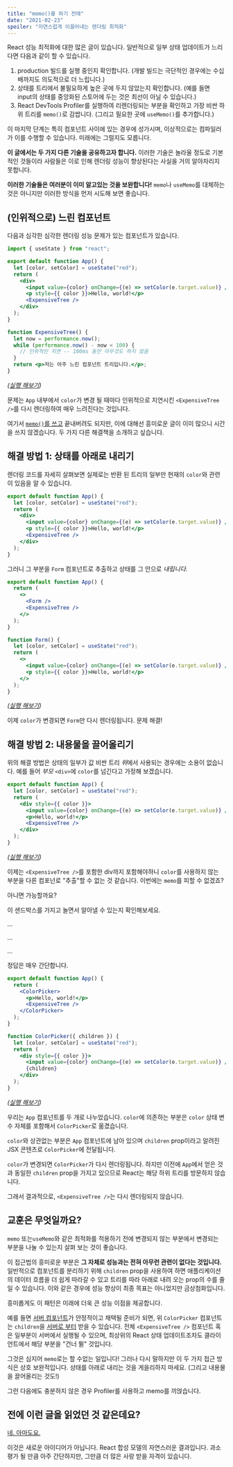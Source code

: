 ```yaml
---
title: "memo()를 하기 전에"
date: "2021-02-23"
spoiler: "자연스럽게 이끌어내는 렌더링 최적화"
---
```


React 성능 최적화에 대한 많은 글이 있습니다. 일반적으로 일부 상태 업데이트가 느리다면 다음과 같이 할 수 있습니다.

1. production 빌드를 실행 중인지 확인합니다. (개발 빌드는 극단적인 경우에는 수십 배까지도 의도적으로 더 느립니다.)
2. 상태를 트리에서 불필요하게 높은 곳에 두지 않았는지 확인합니다. (예를 들면 input의 상태를 중앙화된 스토어에 두는 것은 최선이 아닐 수 있습니다.)
3. React DevTools Profiler를 실행하여 리렌더링되는 부분을 확인하고 가장 비싼 하위 트리를 `memo()`로 감쌉니다. (그리고 필요한 곳에 `useMemo()`를 추가합니다.)

이 마지막 단계는 특히 컴포넌트 사이에 있는 경우에 성가시며, 이상적으로는 컴파일러가 이를 수행할 수 있습니다. 미래에는 그럴지도 모릅니다.

**이 글에서는 두 가지 다른 기술을 공유하고자 합니다.** 이러한 기술은 놀라울 정도로 기본적인 것들이라 사람들은 이로 인해 렌더링 성능이 향상된다는 사실을 거의 알아차리지 못합니다.

**이러한 기술들은 여러분이 이미 알고있는 것을 보완합니다!** `memo`나 `useMemo`를 대체하는 것은 아니지만 이러한 방식을 먼저 시도해 보면 좋습니다.

## (인위적으로) 느린 컴포넌트

다음과 심각한 심각한 렌더링 성능 문제가 있는 컴포넌트가 있습니다.

```jsx
import { useState } from "react";

export default function App() {
  let [color, setColor] = useState("red");
  return (
    <div>
      <input value={color} onChange={(e) => setColor(e.target.value)} />
      <p style={{ color }}>Hello, world!</p>
      <ExpensiveTree />
    </div>
  );
}

function ExpensiveTree() {
  let now = performance.now();
  while (performance.now() - now < 100) {
    // 인위적인 지연 -- 100ms 동안 아무것도 하지 않음
  }
  return <p>저는 아주 느린 컴포넌트 트리입니다.</p>;
}
```

_([실행 해보기](https://codesandbox.io/s/frosty-glade-m33km?file=/src/App.js:23-513))_

문제는 `App` 내부에서 `color`가 변경 될 때마다 인위적으로 지연시킨 `<ExpensiveTree />`를 다시 렌더링하여 매우 느려진다는 것입니다.

여기서 [`memo()`를 쓰고](https://codesandbox.io/s/amazing-shtern-61tu4?file=/src/App.js) 끝내버려도 되지만, 이에 대해선 흥미로운 글이 이미 많으니 시간을 쓰지 않겠습니다. 두 가지 다른 해결책을 소개하고 싶습니다.

## 해결 방법 1: 상태를 아래로 내리기

렌더링 코드를 자세히 살펴보면 실제로는 반환 된 트리의 일부만 현재의 `color`와 관련이 있음을 알 수 있습니다.

```jsx {2,5-6}
export default function App() {
  let [color, setColor] = useState("red");
  return (
    <div>
      <input value={color} onChange={(e) => setColor(e.target.value)} />
      <p style={{ color }}>Hello, world!</p>
      <ExpensiveTree />
    </div>
  );
}
```

그러니 그 부분을 `Form` 컴포넌트로 추출하고 상태를 그 안으로 _내립니다._

```jsx {4,11,14,15}
export default function App() {
  return (
    <>
      <Form />
      <ExpensiveTree />
    </>
  );
}

function Form() {
  let [color, setColor] = useState("red");
  return (
    <>
      <input value={color} onChange={(e) => setColor(e.target.value)} />
      <p style={{ color }}>Hello, world!</p>
    </>
  );
}
```

_([실행 해보기](https://codesandbox.io/s/billowing-wood-1tq2u?file=/src/App.js:64-380))_

이제 `color`가 변경되면 `Form`만 다시 렌더링됩니다. 문제 해결!

## 해결 방법 2: 내용물을 끌어올리기

위의 해결 방법은 상태의 일부가 값 비싼 트리 *위*에서 사용되는 경우에는 소용이 없습니다. 예를 들어 _부모_ `<div>`에 `color`를 넘긴다고 가정해 보겠습니다.

```jsx {2,4}
export default function App() {
  let [color, setColor] = useState("red");
  return (
    <div style={{ color }}>
      <input value={color} onChange={(e) => setColor(e.target.value)} />
      <p>Hello, world!</p>
      <ExpensiveTree />
    </div>
  );
}
```

_([실행 해보기](https://codesandbox.io/s/bold-dust-0jbg7?file=/src/App.js:58-313))_

이제는 `<ExpensiveTree />`를 포함한 div까지 포함해야하니 `color`를 사용하지 않는 부분을 다른 컴포넌로 "추출"할 수 없는 것 같습니다. 이번에는 `memo`를 피할 수 없겠죠?

아니면 가능할까요?

이 샌드박스를 가지고 놀면서 알아낼 수 있는지 확인해보세요.

...

...

...

정답은 매우 간단합니다.

```jsx {4,5,10,15}
export default function App() {
  return (
    <ColorPicker>
      <p>Hello, world!</p>
      <ExpensiveTree />
    </ColorPicker>
  );
}

function ColorPicker({ children }) {
  let [color, setColor] = useState("red");
  return (
    <div style={{ color }}>
      <input value={color} onChange={(e) => setColor(e.target.value)} />
      {children}
    </div>
  );
}
```

_([실행 해보기](https://codesandbox.io/s/wonderful-banach-tyfr1?file=/src/App.js:58-423))_

우리는 `App` 컴포넌트를 두 개로 나누었습니다. `color`에 의존하는 부분은 `color` 상태 변수 자체를 포함해서 `ColorPicker`로 옮겼습니다.

`color`와 상관없는 부분은 `App` 컴포넌트에 남아 있으며 `children` prop이라고 알려진 JSX 콘텐츠로 `ColorPicker`에 전달됩니다.

`color`가 변경되면 `ColorPicker`가 다시 렌더링됩니다. 하지만 이전에 `App`에서 얻은 것과 동일한 `children` prop을 가지고 있으므로 React는 해당 하위 트리를 방문하지 않습니다.

그래서 결과적으로, `<ExpensiveTree />`는 다시 렌더링되지 않습니다.

## 교훈은 무엇일까요?

`memo` 또는`useMemo`와 같은 최적화를 적용하기 전에 변경되지 않는 부분에서 변경되는 부분을 나눌 수 있는지 살펴 보는 것이 좋습니다.

이 접근법의 흥미로운 부분은 **그 자체로 성능과는 전혀 아무런 관련이 없다는 것입니다.** 일반적으로 컴포넌트를 분리하기 위해 `children` prop을 사용하여 하면 애플리케이션의 데이터 흐름을 더 쉽게 따라갈 수 있고 트리를 따라 아래로 내려 오는 prop의 수를 줄일 수 있습니다. 이와 같은 경우에 성능 향상이 최종 목표는 아니었지만 금상첨화입니다.

흥미롭게도 이 패턴은 미래에 더욱 큰 성능 이점을 제공합니다.

예를 들면 [서버 컴포넌트](https://reactjs.org/blog/2020/12/21/data-fetching-with-react-server-components.html)가 안정적이고 채택될 준비가 되면, 위 `ColorPicker` 컴포넌트는 `children`을 [서버로 부터](https://youtu.be/TQQPAU21ZUw?t=1314) 받을 수 있습니다. 전체 `<ExpensiveTree />` 컴포넌트 혹은 일부분이 서버에서 실행될 수 있으며, 최상위의 React 상태 업데이트조차도 클라이언트에서 해당 부분을 "건너 뛸" 것입니다.

그것은 심지어 `memo`로는 할 수없는 일입니다! 그러나 다시 말하지만 이 두 가지 접근 방식은 상호 보완적입니다. 상태를 아래로 내리는 것을 게을리하지 마세요. (그리고 내용물을 끌어올리는 것도!)

그런 다음에도 충분하지 않은 경우 Profiler를 사용하고 memo를 끼얹습니다.

## 전에 이런 글을 읽었던 것 같은데요?

[네. 아마도요.](https://kentcdodds.com/blog/optimize-react-re-renders)

이것은 새로운 아이디어가 아닙니다. React 합성 모델의 자연스러운 결과입니다. 과소평가 될 만큼 아주 간단하지만, 그만큼 더 많은 사랑 받을 자격이 있습니다.
